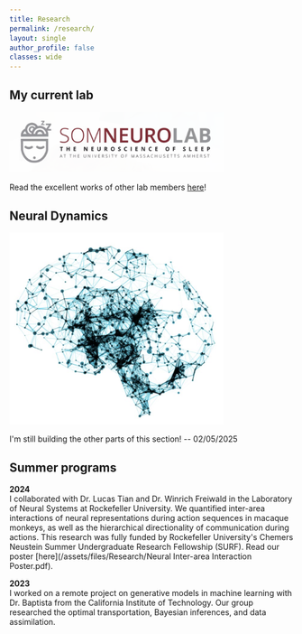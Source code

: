 ```yaml
---
title: Research
permalink: /research/
layout: single
author_profile: false
classes: wide
---
```


## **My current lab**

<a href="https://www.somneurolab.com/">
  <img src="/assets/files/Research/somneuro.png" alt="SomNeurolab" style="width: 380px; height: auto;">
</a>

Read the excellent works of other lab members [here](https://www.somneurolab.com/publications)!

## **Neural Dynamics**
 
 <img src="/assets/files/Research/neuraldynamics.png" alt="Neural Dynamics" style="width: 380px; height: auto;">

I'm still building the other parts of this section! -- 02/05/2025

## **Summer programs**

**2024** <br>
I collaborated with Dr. Lucas Tian and Dr. Winrich Freiwald in the Laboratory of Neural Systems at Rockefeller University. We quantified inter-area interactions of neural representations during action sequences in macaque monkeys, as well as the hierarchical directionality of communication during actions. This research was fully funded by Rockefeller University's Chemers Neustein Summer Undergraduate Research Fellowship (SURF). Read our poster [here](/assets/files/Research/Neural Inter-area Interaction Poster.pdf).

**2023** <br>
I worked on a remote project on generative models in machine learning with Dr. Baptista from the California Institute of Technology. Our group researched the optimal transportation, Bayesian inferences, and data assimilation.